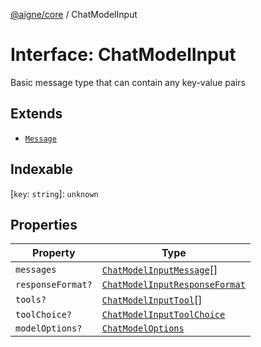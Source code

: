 [@aigne/core](../wiki/Home) / ChatModelInput

# Interface: ChatModelInput

Basic message type that can contain any key-value pairs

## Extends

- [`Message`](../wiki/TypeAlias.Message)

## Indexable

\[`key`: `string`\]: `unknown`

## Properties

| Property                                      | Type                                                                             |
| --------------------------------------------- | -------------------------------------------------------------------------------- |
| <a id="messages"></a> `messages`              | [`ChatModelInputMessage`](../wiki/Interface.ChatModelInputMessage)[]             |
| <a id="responseformat"></a> `responseFormat?` | [`ChatModelInputResponseFormat`](../wiki/TypeAlias.ChatModelInputResponseFormat) |
| <a id="tools"></a> `tools?`                   | [`ChatModelInputTool`](../wiki/Interface.ChatModelInputTool)[]                   |
| <a id="toolchoice"></a> `toolChoice?`         | [`ChatModelInputToolChoice`](../wiki/TypeAlias.ChatModelInputToolChoice)         |
| <a id="modeloptions"></a> `modelOptions?`     | [`ChatModelOptions`](../wiki/Interface.ChatModelOptions)                         |
